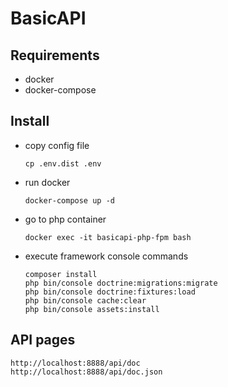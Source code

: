 BasicAPI
===============

## Requirements ##
- docker
- docker-compose

## Install ##

- copy config file

    ```
    cp .env.dist .env

- run docker

    ```
    docker-compose up -d

- go to php container

    ```
    docker exec -it basicapi-php-fpm bash

- execute framework console commands

    ```
    composer install
    php bin/console doctrine:migrations:migrate
    php bin/console doctrine:fixtures:load
    php bin/console cache:clear
    php bin/console assets:install

## API pages ##

    http://localhost:8888/api/doc
    http://localhost:8888/api/doc.json

